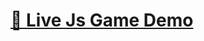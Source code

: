 <!--
    Title: JS Game
    Author: somerongit (Someron Bakuli) 
-->
# [🔴 Live Js Game Demo](https://somerongit.github.io/Js-Game/)
<!--
    Title: JS Game
    Author: somerongit (Someron Bakuli) 
-->
